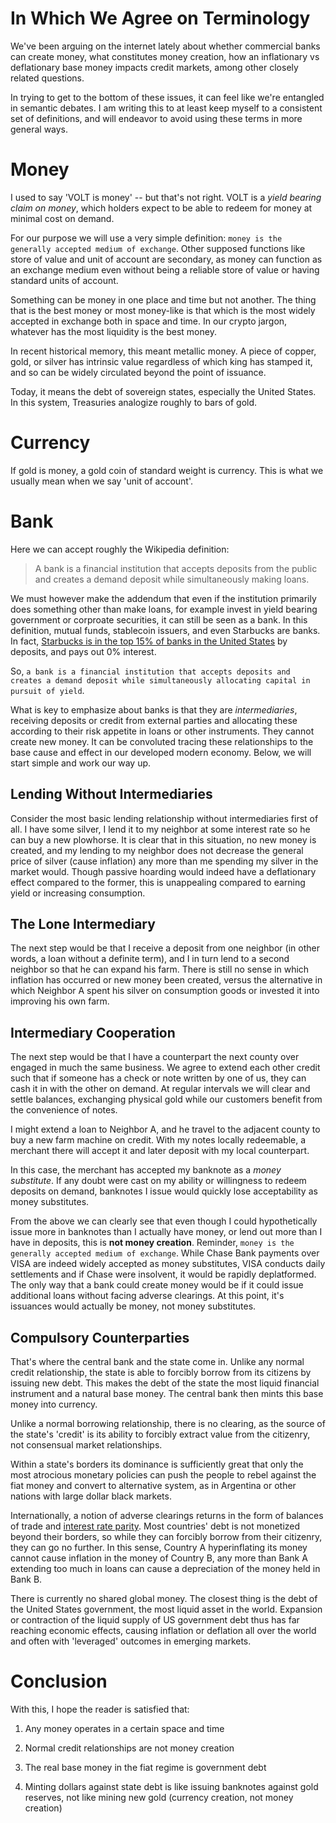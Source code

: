 # In Which We Agree on Terminology

We've been arguing on the internet lately about whether commercial banks can create money, what constitutes money creation, how an inflationary vs deflationary base money impacts credit markets, among other closely related questions.

In trying to get to the bottom of these issues, it can feel like we're entangled in semantic debates. I am writing this to at least keep myself to a consistent set of definitions, and will endeavor to avoid using these terms in more general ways.

# Money
I used to say 'VOLT is money' -- but that's not right. VOLT is a *yield bearing claim on money*, which holders expect to be able to redeem for money at minimal cost on demand.

For our purpose we will use a very simple definition: `money is the generally accepted medium of exchange`. Other supposed functions like store of value and unit of account are secondary, as money can function as an exchange medium even without being a reliable store of value or having standard units of account.

Something can be money in one place and time but not another. The thing that is the best money or most money-like is that which is the most widely accepted in exchange both in space and time. In our crypto jargon, whatever has the most liquidity is the best money.

In recent historical memory, this meant metallic money. A piece of copper, gold, or silver has intrinsic value regardless of which king has stamped it, and so can be widely circulated beyond the point of issuance.

Today, it means the debt of sovereign states, especially the United States. In this system, Treasuries analogize roughly to bars of gold.

# Currency

If gold is money, a gold coin of standard weight is currency. This is what we usually mean when we say 'unit of account'.

# Bank

Here we can accept roughly the Wikipedia definition: 

>A bank is a financial institution that accepts deposits from the public and creates a demand deposit while simultaneously making loans.

We must however make the addendum that even if the institution primarily does something other than make loans, for example invest in yield bearing government or corproate securities, it can still be seen as a bank. In this definition, mutual funds, stablecoin issuers, and even Starbucks are banks. In fact, [Starbucks is in the top 15% of banks in the United States](https://fttembeddedfinance.com/starbucks-banking-serving-coffee/) by deposits, and pays out 0% interest.

So, `a bank is a financial institution that accepts deposits and creates a demand deposit while simultaneously allocating capital in pursuit of yield`.

What is key to emphasize about banks is that they are *intermediaries*, receiving deposits or credit from external parties and allocating these according to their risk appetite in loans or other instruments. They cannot create new money. It can be convoluted tracing these relationships to the base cause and effect in our developed modern economy. Below, we will start simple and work our way up.

## Lending Without Intermediaries

Consider the most basic lending relationship without intermediaries first of all. I have some silver, I lend it to my neighbor at some interest rate so he can buy a new plowhorse. It is clear that in this situation, no new money is created, and my lending to my neighbor does not decrease the general price of silver (cause inflation) any more than me spending my silver in the market would. Though passive hoarding would indeed have a deflationary effect compared to the former, this is unappealing compared to earning yield or increasing consumption.

## The Lone Intermediary

The next step would be that I receive a deposit from one neighbor (in other words, a loan without a definite term), and I in turn lend to a second neighbor so that he can expand his farm. There is still no sense in which inflation has occurred or new money been created, versus the alternative in which Neighbor A spent his silver on consumption goods or invested it into improving his own farm.

## Intermediary Cooperation

The next step would be that I have a counterpart the next county over engaged in much the same business. We agree to extend each other credit such that if someone has a check or note written by one of us, they can cash it in with the other on demand. At regular intervals we will clear and settle balances, exchanging physical gold while our customers benefit from the convenience of notes.

I might extend a loan to Neighbor A, and he travel to the adjacent county to buy a new farm machine on credit. With my notes locally redeemable, a merchant there will accept it and later deposit with my local counterpart.

In this case, the merchant has accepted my banknote as a *money substitute*. If any doubt were cast on my ability or willingness to redeem deposits on demand, banknotes I issue would quickly lose acceptability as money substitutes.

From the above we can clearly see that even though I could hypothetically issue more in banknotes than I actually have money, or lend out more than I have in deposits, this is **not money creation**. Reminder, `money is the generally accepted medium of exchange`. While Chase Bank payments over VISA are indeed widely accepted as money substitutes, VISA conducts daily settlements and if Chase were insolvent, it would be rapidly deplatformed. The only way that a bank could create money would be if it could issue additional loans without facing adverse clearings. At this point, it's issuances would actually be money, not money substitutes.

## Compulsory Counterparties

That's where the central bank and the state come in. Unlike any normal credit relationship, the state is able to forcibly borrow from its citizens by issuing new debt. This makes the debt of the state the most liquid financial instrument and a natural base money. The central bank then mints this base money into currency. 

Unlike a normal borrowing relationship, there is no clearing, as the source of the state's 'credit' is its ability to forcibly extract value from the citizenry, not consensual market relationships.

Within a state's borders its dominance is sufficiently great that only the most atrocious monetary policies can push the people to rebel against the fiat money and convert to alternative system, as in Argentina or other nations with large dollar black markets.

Internationally, a notion of adverse clearings returns in the form of balances of trade and [interest rate parity](https://www.investopedia.com/terms/i/interestrateparity.asp). Most countries' debt is not monetized beyond their borders, so while they can forcibly borrow from their citizenry, they can go no further. In this sense, Country A hyperinflating its money cannot cause inflation in the money of Country B, any more than Bank A extending too much in loans can cause a depreciation of the money held in Bank B.

There is currently no shared global money. The closest thing is the debt of the United States government, the most liquid asset in the world. Expansion or contraction of the liquid supply of US government debt thus has far reaching economic effects, causing inflation or deflation all over the world and often with 'leveraged' outcomes in emerging markets.

# Conclusion

With this, I hope the reader is satisfied that:

1) Any money operates in a certain space and time
   
2) Normal credit relationships are not money creation
   
3) The real base money in the fiat regime is government debt
   
4) Minting dollars against state debt is like issuing banknotes against gold reserves, not like mining new gold (currency creation, not money creation)